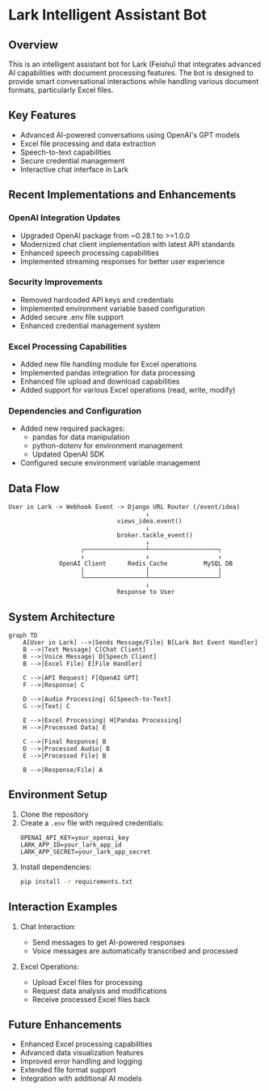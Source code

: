 # Lark Intelligent Assistant Bot

## Overview
This is an intelligent assistant bot for Lark (Feishu) that integrates advanced AI capabilities with document processing features. The bot is designed to provide smart conversational interactions while handling various document formats, particularly Excel files.

## Key Features
- Advanced AI-powered conversations using OpenAI's GPT models
- Excel file processing and data extraction
- Speech-to-text capabilities
- Secure credential management
- Interactive chat interface in Lark

## Recent Implementations and Enhancements

### OpenAI Integration Updates
- Upgraded OpenAI package from ~0.28.1 to >=1.0.0
- Modernized chat client implementation with latest API standards
- Enhanced speech processing capabilities
- Implemented streaming responses for better user experience

### Security Improvements
- Removed hardcoded API keys and credentials
- Implemented environment variable based configuration
- Added secure .env file support
- Enhanced credential management system

### Excel Processing Capabilities
- Added new file handling module for Excel operations
- Implemented pandas integration for data processing
- Enhanced file upload and download capabilities
- Added support for various Excel operations (read, write, modify)

### Dependencies and Configuration
- Added new required packages:
  - pandas for data manipulation
  - python-dotenv for environment management
  - Updated OpenAI SDK
- Configured secure environment variable management

## Data Flow
```
User in Lark -> Webhook Event -> Django URL Router (/event/idea) 
                                      ↓
                              views_idea.event()
                                      ↓
                              broker.tackle_event()
                                      ↓
                    ┌─────────────────┴───────────────────┐
                    ↓                 ↓                   ↓
              OpenAI Client      Redis Cache          MySQL DB
                    │                 │                   │
                    └─────────────────┴───────────────────┘
                                      ↓
                              Response to User
```

## System Architecture

```mermaid
graph TD
    A[User in Lark] -->|Sends Message/File| B[Lark Bot Event Handler]
    B -->|Text Message| C[Chat Client]
    B -->|Voice Message| D[Speech Client]
    B -->|Excel File| E[File Handler]
    
    C -->|API Request| F[OpenAI GPT]
    F -->|Response| C
    
    D -->|Audio Processing| G[Speech-to-Text]
    G -->|Text| C
    
    E -->|Excel Processing| H[Pandas Processing]
    H -->|Processed Data| E
    
    C -->|Final Response| B
    D -->|Processed Audio| B
    E -->|Processed File| B
    
    B -->|Response/File| A
```

## Environment Setup
1. Clone the repository
2. Create a `.env` file with required credentials:
   ```
   OPENAI_API_KEY=your_openai_key
   LARK_APP_ID=your_lark_app_id
   LARK_APP_SECRET=your_lark_app_secret
   ```
3. Install dependencies:
   ```bash
   pip install -r requirements.txt
   ```

## Interaction Examples
1. Chat Interaction:
   - Send messages to get AI-powered responses
   - Voice messages are automatically transcribed and processed

2. Excel Operations:
   - Upload Excel files for processing
   - Request data analysis and modifications
   - Receive processed Excel files back

## Future Enhancements
- Enhanced Excel processing capabilities
- Advanced data visualization features
- Improved error handling and logging
- Extended file format support
- Integration with additional AI models

